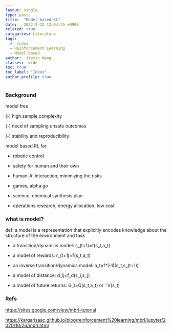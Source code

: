 ```yaml
---
layout: single
type: posts
title:  "Model-based RL"
date:   2022-2-12 12:04:25 +0900
related: true
categories: Literature
tags:
  #- Index
  - Reinforcement Learning
  - Model-based
author:  Jiexin Wang
classes:  wide
toc: true
toc_label: "Index"
author_profile: true
---
```


### Background

model free

(-) high sample complexity

(-) need of sampling unsafe outcomes

(-) stability and reproducibility

model based RL for

- robotic control

- safety for human and their own

- human-AI interaction, minimizing the risks

- games, alpha go

- science, chemical synthesis plan

- operations research, energy allocation, low cost

### what is model?

def: a model is a representation that explicitly encodes knowledge about the structure of the environment and task

- a transition/dynamics model: s_(t+1)=f(s_t,a_t)

- a model of rewards: r_(t+1)=f(s_t,a_t)

- an inverse transition/dynamics model: a_t=f^(-1)(s_t,s_(t+1))

- a model of distance: d_ij=f_d(s_i,s_j)

- a model of future returns: G_t=Q(s_t,a_t) or =V(s_t)













### Refs

https://sites.google.com/view/mbrl-tutorial

https://kargarisaac.github.io/blog/reinforcement%20learning/mbrl/jupyter/2020/10/26/mbrl.html

